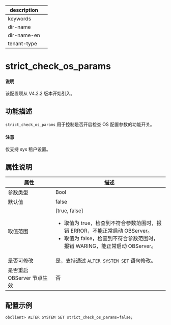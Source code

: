 |description||
|---|---|
|keywords||
|dir-name||
|dir-name-en||
|tenant-type||

# strict_check_os_params

<main id="notice" type='explain'>
  <h4>说明</h4>
  <p>该配置项从 V4.2.2 版本开始引入。</p>
</main>

## 功能描述

`strict_check_os_params` 用于控制是否开启检查 OS 配置参数的功能开关。

<main id="notice" type='notice'>
  <h4>注意</h4>
  <p>仅支持 sys 租户设置。</p>
</main>

## 属性说明

| **属性** | **描述** |
| --- | --- |
| 参数类型 | Bool |
| 默认值 | false |
| 取值范围 |[true, false]<ul><li>取值为 true，检查到不符合参数范围时，报错 ERROR，不能正常启动 OBServer。</li><li>取值为 false，检查到不符合参数范围时，报错 WARING，能正常启动 OBServer。 </li></ul>|
| 是否可修改 | 是，支持通过 `ALTER SYSTEM SET` 语句修改。|
| 是否重启 OBServer 节点生效 | 否 |

## 配置示例

```shell
obclient> ALTER SYSTEM SET strict_check_os_params=false;
```
